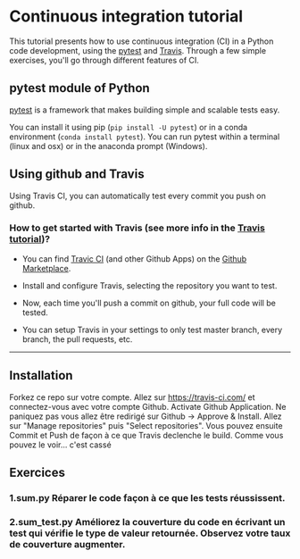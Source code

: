 # Continuous integration tutorial

This tutorial presents how to use continuous integration (CI) in a Python code development, using the [pytest](https://docs.pytest.org/en/latest/contents.html) and [Travis](https://travis-ci.com).
Through a few simple exercises, you'll go through different features of CI.

## pytest module of Python

[pytest](https://docs.pytest.org/en/latest/contents.html) is a framework that makes building simple and scalable tests easy.

You can install it using pip (`pip install -U pytest`) or in a conda environment (`conda install pytest`).
You can run pytest within a terminal (linux and osx) or in the anaconda prompt (Windows).

## Using github and Travis
Using Travis CI, you can automatically test every commit you push on github.

### How to get started with Travis (see more info in the [Travis tutorial](https://docs.travis-ci.com/user/tutorial/))?
 * You can find [Travic CI](https://github.com/marketplace/travis-ci) (and other Github Apps) on the [Github Marketplace]( https://github.com/marketplace).
 * Install and configure Travis, selecting the repository you want to test.

 * Now, each time you'll push a commit on github, your full code will be tested.
 * You can setup Travis in your settings to only test master branch, every branch, the pull requests, etc.

 ---------------------------------
## Installation

Forkez ce repo sur votre compte.
Allez sur https://travis-ci.com/ et connectez-vous avec votre compte Github.
Activate Github Application.
Ne paniquez pas vous allez être redirigé sur Github -> Approve & Install.
Allez sur "Manage repositories" puis "Select repositories".
Vous pouvez ensuite Commit et Push de façon à ce que Travis declenche le build.
Comme vous pouvez le voir... c'est cassé


## Exercices
### 1.sum.py Réparer le code façon à ce que les tests réussissent.
### 2.sum_test.py Améliorez la couverture du code en écrivant un test qui vérifie le type de valeur retournée. Observez votre taux de couverture augmenter.
